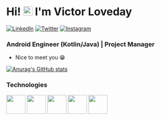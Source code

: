 # Hi! <img src="https://user-images.githubusercontent.com/1303154/88677602-1635ba80-d120-11ea-84d8-d263ba5fc3c0.gif" width="24px" alt="hi"> I'm Victor Loveday 

<p>
<a target="_blank" href="https://www.linkedin.com/in/victor-loveday-4818871a4/">
<img src="https://img.shields.io/badge/-LinkedIn-%233781da" alt="LinkedIn"/></a> 
<a target="_blank" href="https://www.twitter.com/vic_viral">
<img src="https://img.shields.io/badge/-Twitter-%231DA1F2" alt="Twitter" /></a> 
<a target="_blank" href="https://www.instagram.com/victorloveday_">
<img src="https://img.shields.io/badge/-Instagram-%23ff5798" alt="Instagram" /></a>
</p>

### Android Engineer (Kotlin/Java) | Project Manager
  
  * Nice to meet you 😁

[![Anurag's GitHub stats](https://github-readme-stats.vercel.app/api?username=Vicviral&count_private=true&show_icons=true&theme=dark)](https://github.com/anuraghazra/github-readme-stats)

  <h3>Technologies</h3>
<p>
<img height=50 src="https://www.vectorlogo.zone/logos/android/android-ar21.svg">
  
<img height=50 src="https://www.vectorlogo.zone/logos/kotlinlang/kotlinlang-ar21.svg"/>
  
<img height=50 src="https://www.vectorlogo.zone/logos/java/java-ar21.svg"/>
 
<img height="50" src="https://www.vectorlogo.zone/logos/git-scm/git-scm-ar21.svg">
 
<img height=50 src="https://www.vectorlogo.zone/logos/github/github-ar21.svg"/>
 
</p>


